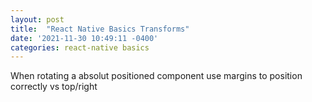 ```yaml
---
layout: post
title:  "React Native Basics Transforms"
date: '2021-11-30 10:49:11 -0400'
categories: react-native basics
---
```


When rotating a absolut positioned component use margins to position correctly vs top/right